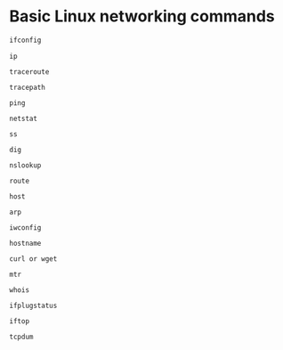# Basic Linux networking commands

```cmd
ifconfig
```
```
ip
```
```
traceroute
```
```
tracepath
```
```
ping
```
```
netstat
```
```
ss
```
```
dig
```
```
nslookup
```
```
route
```
```
host
```
```
arp
```
```
iwconfig
```
```
hostname
```
```
curl or wget
```
```
mtr
```
```
whois
```
```
ifplugstatus
```
```
iftop
```
```
tcpdum
```

